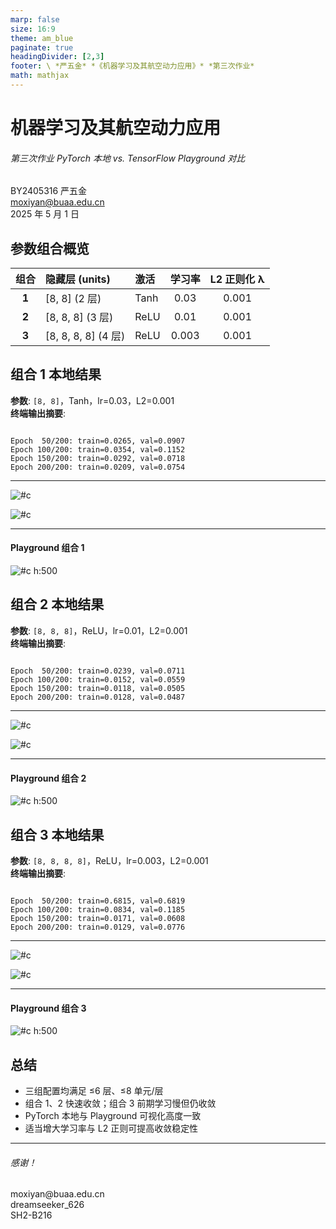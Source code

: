 ```yaml
---
marp: false
size: 16:9
theme: am_blue
paginate: true
headingDivider: [2,3]
footer: \ *严五金* *《机器学习及其航空动力应用》* *第三次作业*
math: mathjax
---
```


<!-- _class: cover_a -->
<!-- _header: "" -->
<!-- _footer: "" -->
<!-- _paginate: "" -->

# 机器学习及其航空动力应用  
###### 第三次作业 PyTorch 本地 vs. TensorFlow Playground 对比  

BY2405316 严五金  
<moxiyan@buaa.edu.cn>  
2025 年 5 月 1 日  



## 参数组合概览

| 组合 | 隐藏层 (units)             | 激活    | 学习率 | L2 正则化 λ |
|:----:|:---------------------------|:--------|:------:|:-----------:|
| **1** | [8, 8] (2 层)              | Tanh    | 0.03   | 0.001       |
| **2** | [8, 8, 8] (3 层)           | ReLU    | 0.01   | 0.001       |
| **3** | [8, 8, 8, 8] (4 层)        | ReLU    | 0.003  | 0.001       |


## 组合 1 本地结果

**参数**: `[8, 8]`，Tanh，lr=0.03，L2=0.001  
**终端输出摘要**:
```

Epoch  50/200: train=0.0265, val=0.0907
Epoch 100/200: train=0.0354, val=0.1152
Epoch 150/200: train=0.0292, val=0.0718
Epoch 200/200: train=0.0209, val=0.0754

```

---

<!-- _class: cols-2-notitle -->

<div class="limg">

![#c](loss_curve_consistent1.png)

</div>

<div class="rimg">

![#c](decision_boundary_consistent1.png)

</div>

---

#### Playground 组合 1  

![#c h:500](playground1.png)



## 组合 2 本地结果

**参数**: `[8, 8, 8]`，ReLU，lr=0.01，L2=0.001  
**终端输出摘要**:
```

Epoch  50/200: train=0.0239, val=0.0711
Epoch 100/200: train=0.0152, val=0.0559
Epoch 150/200: train=0.0118, val=0.0505
Epoch 200/200: train=0.0128, val=0.0487

```

---

<!-- _class: cols-2-notitle -->

<div class="limg">

![#c](loss_curve_consistent2.png)

</div>

<div class="rimg">

![#c](decision_boundary_consistent2.png)

</div>

---

#### Playground 组合 2  

![#c h:500](playground2.png)


## 组合 3 本地结果

**参数**: `[8, 8, 8, 8]`，ReLU，lr=0.003，L2=0.001  
**终端输出摘要**:
```

Epoch  50/200: train=0.6815, val=0.6819
Epoch 100/200: train=0.0834, val=0.1185
Epoch 150/200: train=0.0171, val=0.0608
Epoch 200/200: train=0.0129, val=0.0776

```

---

<!-- _class: cols-2-notitle -->

<div class="limg">

![#c](loss_curve_consistent3.png)

</div>

<div class="rimg">

![#c](decision_boundary_consistent3.png)

</div>

---

#### Playground 组合 3  

![#c h:500](playground3.png)




## 总结

- 三组配置均满足 ≤6 层、≤8 单元/层  
- 组合 1、2 快速收敛；组合 3 前期学习慢但仍收敛
- PyTorch 本地与 Playground 可视化高度一致  
- 适当增大学习率与 L2 正则可提高收敛稳定性  

---

<!-- _class: lastpage -->
<!-- _footer: "" -->
###### 感谢！

<div class="icons">

  <div class="icon-item">
    <i class="fa-solid fa-envelope"></i>
    <span>moxiyan@buaa.edu.cn</span>
  </div>
  
  <div class="icon-item">
    <i class="fa-brands fa-weixin"></i>
    <span>dreamseeker_626</span>
  </div>
  
  <div class="icon-item">
    <i class="fa-solid fa-house"></i>
    <span>SH2-B216</span>
  </div>

</div>